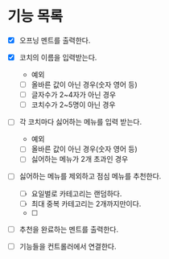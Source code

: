 # 기능 목록

- [x] 오프닝 멘트를 출력한다.
- [x] 코치의 이름을 입력받는다.

  - 예외
  - [ ] 올바른 값이 아닌 경우(숫자 영어 등)
  - [ ] 글자수가 2~4자가 아닌 경우
  - [ ] 코치수가 2~5명이 아닌 경우

- [ ] 각 코치마다 싫어하는 메뉴를 입력 받는다.

  - 예외
  - [ ] 올바른 값이 아닌 경우(숫자 영어 등)
  - [ ] 싫어하는 메뉴가 2개 초과인 경우

- [ ] 싫어하는 메뉴를 제외하고 점심 메뉴를 추천한다.

  - [ ] 요일벌로 카테고리는 랜덤하다.
  - [ ] 최대 중복 카테고리는 2개까지만이다.
  - [ ]

- [ ] 추천을 완료하는 멘트를 출력한다.

- [ ] 기능들을 컨트롤러에서 연결한다.
